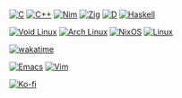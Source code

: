 ###

[![C](https://img.shields.io/badge/C-00599C?logo=c&logoColor=white)](#)
[![C++](https://img.shields.io/badge/C++-%2300599C.svg?logo=c%2B%2B&logoColor=white)](#)
[![Nim](https://img.shields.io/badge/Nim-%23FFE953.svg?&logo=nim&logoColor=white)](#)
[![Zig](https://img.shields.io/badge/Zig-F7A41D?logo=zig&logoColor=fff)](#)
[![D](https://img.shields.io/badge/D-Lang?style=flat&logo=D&logoColor=white&color=%23B03931)](#)
[![Haskell](https://img.shields.io/badge/Haskell-5e5086?logo=haskell&logoColor=white)](#)

[![Void Linux](https://img.shields.io/badge/Void%20Linux-478061?logo=voidlinux&logoColor=fff)](https://voidlinux.org/)
[![Arch Linux](https://img.shields.io/badge/Arch%20Linux-1793D1?logo=arch-linux&logoColor=fff)](https://archlinux.org/)
[![NixOS](https://img.shields.io/badge/NixOS-5277C3?logo=nixos&logoColor=fff)](https://nixos.org/)
[![Linux](https://img.shields.io/badge/Linux-FCC624?logo=linux&logoColor=black)](https://linux.org/)

[![wakatime](https://wakatime.com/badge/user/4acf2bae-127f-4c00-96b1-10d679f3c698.svg)](https://wakatime.com/@4acf2bae-127f-4c00-96b1-10d679f3c698)

[![Emacs](https://img.shields.io/badge/Emacs-%237F5AB6.svg?&logo=gnu-emacs&logoColor=white)](#)
[![Vim](https://img.shields.io/badge/Vim-%2311AB00.svg?logo=vim&logoColor=white)](#)

[![Ko-fi](https://img.shields.io/badge/Ko--fi-FF5E5B?logo=ko-fi&logoColor=white)](https://ko-fi.com/holos)

###
